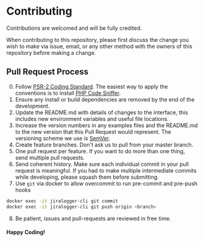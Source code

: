 # Contributing
Contributions are welcomed and will be fully credited.

When contributing to this repository, please first discuss the change you wish to make via issue, email, or any other method with the owners of this repository before making a change.

## Pull Request Process
0. Follow [PSR-2 Coding Standard](https://www.php-fig.org/psr/psr-2/). The easiest way to apply the conventions is to install [PHP Code Sniffer](https://github.com/squizlabs/PHP_CodeSniffer).
1. Ensure any install or build dependencies are removed by the end of the development.
2. Update the README.md with details of changes to the interface, this includes new environment variables and useful file locations.
3. Increase the version numbers in any examples files and the README.md to the new version that this Pull Request would represent. The versioning scheme we use is [SemVer](https://semver.org/).
4. Create feature branches. Don't ask us to pull from your master branch.
5. One pull request per feature. If you want to do more than one thing, send multiple pull requests.
6. Send coherent history. Make sure each individual commit in your pull request is meaningful. If you had to make multiple intermediate commits while developing, please squash them before submitting.
7. Use `git` via docker to allow overcommit to run pre-commit and pre-push hooks
```bash
docker exec -it jiralogger-cli git commit
docker exec -it jiralogger-cli git push origin <branch>
```
8. Be patient, issues and pull-requests are reviewed in free time.


#### Happy Coding!
